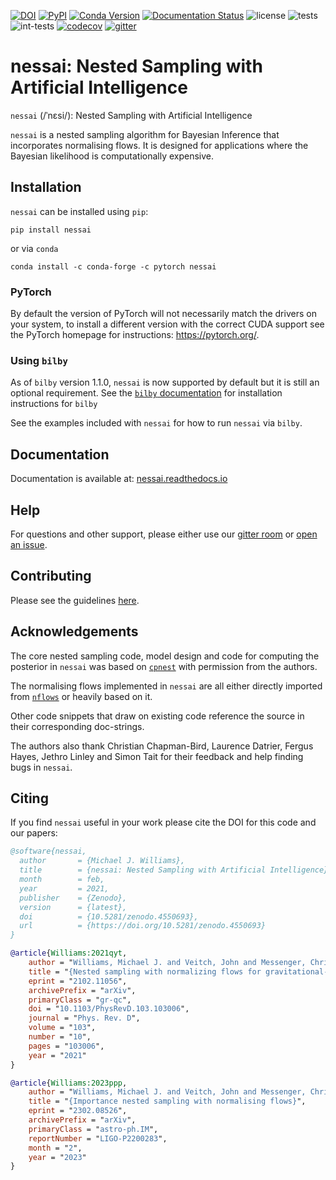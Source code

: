 [![DOI](https://zenodo.org/badge/DOI/10.5281/zenodo.4550693.svg)](https://doi.org/10.5281/zenodo.4550693)
[![PyPI](https://img.shields.io/pypi/v/nessai)](https://pypi.org/project/nessai/)
[![Conda Version](https://img.shields.io/conda/vn/conda-forge/nessai.svg)](https://anaconda.org/conda-forge/nessai)
[![Documentation Status](https://readthedocs.org/projects/nessai/badge/?version=latest)](https://nessai.readthedocs.io/en/latest/?badge=latest)
![license](https://anaconda.org/conda-forge/nessai/badges/license.svg)
![tests](https://github.com/mj-will/nessai/actions/workflows/tests.yml/badge.svg)
![int-tests](https://github.com/mj-will/nessai/actions/workflows/integration-tests.yml/badge.svg)
[![codecov](https://codecov.io/gh/mj-will/nessai/branch/main/graph/badge.svg?token=O7SN167SK6)](https://codecov.io/gh/mj-will/nessai)
[![gitter](https://img.shields.io/gitter/room/nessai/nessai)](https://app.gitter.im/#/room/#nessai:gitter.im)

# nessai: Nested Sampling with Artificial Intelligence

``nessai`` (/ˈnɛsi/): Nested Sampling with Artificial Intelligence

``nessai`` is a nested sampling algorithm for Bayesian Inference that incorporates normalising flows. It is designed for applications where the Bayesian likelihood is computationally expensive.

## Installation

``nessai`` can be installed using ``pip``:

```console
pip install nessai
```

or via ``conda``

```console
conda install -c conda-forge -c pytorch nessai
```

### PyTorch

By default the version of PyTorch will not necessarily match the drivers on your system, to install a different version with the correct CUDA support see the PyTorch homepage for instructions: https://pytorch.org/.

### Using ``bilby``

As of `bilby` version 1.1.0, ``nessai`` is now supported by default but it is still an optional requirement. See the [``bilby`` documentation](https://lscsoft.docs.ligo.org/bilby/index.html) for installation instructions for `bilby`

See the examples included with ``nessai`` for how to run ``nessai`` via ``bilby``.

## Documentation

Documentation is available at: [nessai.readthedocs.io](https://nessai.readthedocs.io/)

## Help

For questions and other support, please either use our [gitter room](https://app.gitter.im/#/room/#nessai:gitter.im) or [open an issue](https://github.com/mj-will/nessai/issues/new/choose).

## Contributing

Please see the guidelines [here](https://github.com/mj-will/nessai/blob/master/CONTRIBUTING.md).


## Acknowledgements

The core nested sampling code, model design and code for computing the posterior in ``nessai`` was based on [`cpnest`](https://github.com/johnveitch/cpnest) with permission from the authors.

The normalising flows implemented in ``nessai`` are all either directly imported from [`nflows`](https://github.com/bayesiains/nflows/tree/master/nflows) or heavily based on it.

Other code snippets that draw on existing code reference the source in their corresponding doc-strings.

The authors also thank Christian Chapman-Bird, Laurence Datrier, Fergus Hayes, Jethro Linley and Simon Tait for their feedback and help finding bugs in ``nessai``.

## Citing

If you find ``nessai`` useful in your work please cite the DOI for this code and our papers:

```bibtex
@software{nessai,
  author       = {Michael J. Williams},
  title        = {nessai: Nested Sampling with Artificial Intelligence},
  month        = feb,
  year         = 2021,
  publisher    = {Zenodo},
  version      = {latest},
  doi          = {10.5281/zenodo.4550693},
  url          = {https://doi.org/10.5281/zenodo.4550693}
}

@article{Williams:2021qyt,
    author = "Williams, Michael J. and Veitch, John and Messenger, Chris",
    title = "{Nested sampling with normalizing flows for gravitational-wave inference}",
    eprint = "2102.11056",
    archivePrefix = "arXiv",
    primaryClass = "gr-qc",
    doi = "10.1103/PhysRevD.103.103006",
    journal = "Phys. Rev. D",
    volume = "103",
    number = "10",
    pages = "103006",
    year = "2021"
}

@article{Williams:2023ppp,
    author = "Williams, Michael J. and Veitch, John and Messenger, Chris",
    title = "{Importance nested sampling with normalising flows}",
    eprint = "2302.08526",
    archivePrefix = "arXiv",
    primaryClass = "astro-ph.IM",
    reportNumber = "LIGO-P2200283",
    month = "2",
    year = "2023"
}

```
